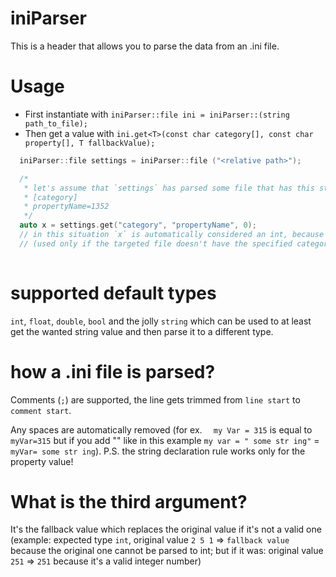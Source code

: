 # iniParser

This is a header that allows you to parse the data from an .ini file.

# Usage


- First instantiate with `iniParser::file ini = iniParser::(string path_to_file);`
- Then get a value with `ini.get<T>(const char category[], const char property[], T fallbackValue);`

```cpp
  iniParser::file settings = iniParser::file ("<relative path>");

  /*
   * let's assume that `settings` has parsed some file that has this structure
   * [category]
   * propertyName=1352
   */
  auto x = settings.get("category", "propertyName", 0);
  // in this situation `x` is automatically considered an int, because the third argument is the fallback value
  // (used only if the targeted file doesn't have the specified category/category property)
   
```

# supported default types

`int`, `float`, `double`, `bool` and the jolly `string` which can be used to at least get the wanted string value
and then parse it to a different type.

# how a .ini file is parsed?

Comments (`;`) are supported, the line gets trimmed from `line start` to `comment start`.

Any spaces are automatically removed (for ex. `  my Var = 315` is equal to `myVar=315` but if you add "" like in this example `my var = " some str ing"` = `myVar= some str ing`). P.S. the string declaration rule works only for the property value!

# What is the third argument?

It's the fallback value which replaces the original value if it's not a valid one (example: expected type ```int```, original value ```2 5 1``` => ```fallback value``` because the original one cannot be parsed to int; but if it was: original value ```251``` => ```251``` because it's a valid integer number) 
